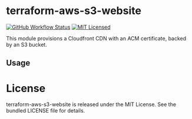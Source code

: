 terraform-aws-s3-website
=========

[![GitHub Workflow Status](https://img.shields.io/github/workflow/status/armorfret/terraform-aws-s3-website/Build)](https://github.com/armorfret/terraform-aws-s3-website/actions)
[![MIT Licensed](https://img.shields.io/badge/license-MIT-green.svg)](https://tldrlegal.com/license/mit-license)

This module provisions a Cloudfront CDN with an ACM certificate, backed by an S3 bucket.

## Usage

# License

terraform-aws-s3-website is released under the MIT License. See the bundled LICENSE file for details.
